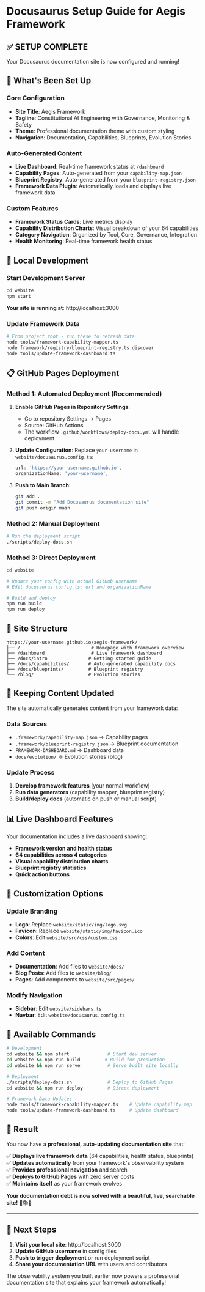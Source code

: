 # Docusaurus Setup Guide for Aegis Framework

## ✅ **SETUP COMPLETE**

Your Docusaurus documentation site is now configured and running!

## 🔧 **What's Been Set Up**

### Core Configuration
- **Site Title**: Aegis Framework
- **Tagline**: Constitutional AI Engineering with Governance, Monitoring & Safety
- **Theme**: Professional documentation theme with custom styling
- **Navigation**: Documentation, Capabilities, Blueprints, Evolution Stories

### Auto-Generated Content
- **Live Dashboard**: Real-time framework status at `/dashboard`
- **Capability Pages**: Auto-generated from your `capability-map.json`
- **Blueprint Registry**: Auto-generated from your `blueprint-registry.json`
- **Framework Data Plugin**: Automatically loads and displays live framework data

### Custom Features
- **Framework Status Cards**: Live metrics display
- **Capability Distribution Charts**: Visual breakdown of your 64 capabilities
- **Category Navigation**: Organized by Tool, Core, Governance, Integration
- **Health Monitoring**: Real-time framework health status

## 🚀 **Local Development**

### Start Development Server
```bash
cd website
npm start
```
**Your site is running at**: http://localhost:3000

### Update Framework Data
```bash
# From project root - run these to refresh data
node tools/framework-capability-mapper.ts
node framework/registry/blueprint-registry.ts discover
node tools/update-framework-dashboard.ts
```

## 📋 **GitHub Pages Deployment**

### Method 1: Automated Deployment (Recommended)

1. **Enable GitHub Pages in Repository Settings**:
   - Go to repository Settings → Pages
   - Source: GitHub Actions
   - The workflow `.github/workflows/deploy-docs.yml` will handle deployment

2. **Update Configuration**:
   Replace `your-username` in `website/docusaurus.config.ts`:
   ```typescript
   url: 'https://your-username.github.io',
   organizationName: 'your-username',
   ```

3. **Push to Main Branch**:
   ```bash
   git add .
   git commit -m "Add Docusaurus documentation site"
   git push origin main
   ```

### Method 2: Manual Deployment

```bash
# Run the deployment script
./scripts/deploy-docs.sh
```

### Method 3: Direct Deployment

```bash
cd website

# Update your config with actual GitHub username
# Edit docusaurus.config.ts: url and organizationName

# Build and deploy
npm run build
npm run deploy
```

## 🎯 **Site Structure**

```
https://your-username.github.io/aegis-framework/
├── /                          # Homepage with framework overview
├── /dashboard                 # Live framework dashboard
├── /docs/intro               # Getting started guide
├── /docs/capabilities/       # Auto-generated capability docs
├── /docs/blueprints/         # Blueprint registry
└── /blog/                    # Evolution stories
```

## 🔄 **Keeping Content Updated**

The site automatically generates content from your framework data:

### Data Sources
- `.framework/capability-map.json` → Capability pages
- `.framework/blueprint-registry.json` → Blueprint documentation  
- `FRAMEWORK-DASHBOARD.md` → Dashboard data
- `docs/evolution/` → Evolution stories (blog)

### Update Process
1. **Develop framework features** (your normal workflow)
2. **Run data generators** (capability mapper, blueprint registry)
3. **Build/deploy docs** (automatic on push or manual script)

## 📊 **Live Dashboard Features**

Your documentation includes a live dashboard showing:
- **Framework version and health status**
- **64 capabilities across 4 categories** 
- **Visual capability distribution charts**
- **Blueprint registry statistics**
- **Quick action buttons**

## 🎨 **Customization Options**

### Update Branding
- **Logo**: Replace `website/static/img/logo.svg`
- **Favicon**: Replace `website/static/img/favicon.ico`
- **Colors**: Edit `website/src/css/custom.css`

### Add Content
- **Documentation**: Add files to `website/docs/`
- **Blog Posts**: Add files to `website/blog/`
- **Pages**: Add components to `website/src/pages/`

### Modify Navigation
- **Sidebar**: Edit `website/sidebars.ts`
- **Navbar**: Edit `website/docusaurus.config.ts`

## 🔧 **Available Commands**

```bash
# Development
cd website && npm start              # Start dev server
cd website && npm run build         # Build for production
cd website && npm run serve          # Serve built site locally

# Deployment
./scripts/deploy-docs.sh             # Deploy to GitHub Pages
cd website && npm run deploy         # Direct deployment

# Framework Data Updates
node tools/framework-capability-mapper.ts    # Update capability map
node tools/update-framework-dashboard.ts     # Update dashboard
```

## 🎉 **Result**

You now have a **professional, auto-updating documentation site** that:

✅ **Displays live framework data** (64 capabilities, health status, blueprints)  
✅ **Updates automatically** from your framework's observability system  
✅ **Provides professional navigation** and search  
✅ **Deploys to GitHub Pages** with zero server costs  
✅ **Maintains itself** as your framework evolves  

**Your documentation debt is now solved with a beautiful, live, searchable site!** 🚀📚✨

---

## 🔗 **Next Steps**

1. **Visit your local site**: http://localhost:3000
2. **Update GitHub username** in config files
3. **Push to trigger deployment** or run deployment script
4. **Share your documentation URL** with users and contributors

The observability system you built earlier now powers a professional documentation site that explains your framework automatically!
